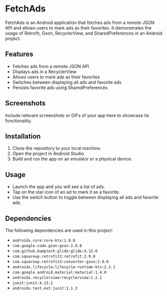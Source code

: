 # FetchAds

FetchAds is an Android application that fetches ads from a remote JSON API and allows users to mark ads as their favorites. It demonstrates the usage of Retrofit, Gson, RecyclerView, and SharedPreferences in an Android project.

## Features

- Fetches ads from a remote JSON API
- Displays ads in a RecyclerView
- Allows users to mark ads as their favorites
- Switches between displaying all ads and favorite ads
- Persists favorite ads using SharedPreferences

## Screenshots

Include relevant screenshots or GIFs of your app here to showcase its functionality.

## Installation

1. Clone the repository to your local machine.
2. Open the project in Android Studio.
3. Build and run the app on an emulator or a physical device.

## Usage

- Launch the app and you will see a list of ads.
- Tap on the star icon of an ad to mark it as a favorite.
- Use the switch button to toggle between displaying all ads and favorite ads.

## Dependencies

The following dependencies are used in this project:

- `androidx.core:core-ktx:1.8.0`
- `com.google.code.gson:gson:2.8.8`
- `com.github.bumptech.glide:glide:4.12.0`
- `com.squareup.retrofit2:retrofit:2.9.0`
- `com.squareup.retrofit2:converter-gson:2.9.0`
- `androidx.lifecycle:lifecycle-runtime-ktx:2.3.1`
- `com.google.android.material:material:1.4.0`
- `androidx.recyclerview:recyclerview:1.2.1`
- `junit:junit:4.13.2`
- `androidx.test.ext:junit:1.1.3`
